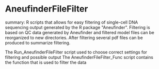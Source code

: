 # AneufinderFileFilter

summary: R scripts that allows for easy filtering of single-cell DNA sequencing output generated by the R package "Aneufinder". Filtering is based on QC data generated by Aneufinder and filtered model files can be reorganized to new directories. After filtering several pdf files can be produced to summarize filtering. 

The Run_AneufinderFileFilter script used to choose correct settings for filtering and possible output
The AneufinderFileFilter_Func script contains the function that is used to filter the data
